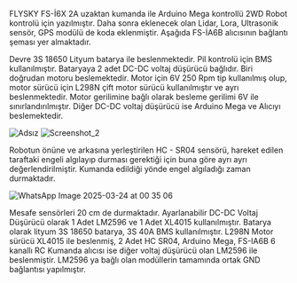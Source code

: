 FLYSKY FS-İ6X 2A uzaktan kumanda ile Arduino Mega kontrollü 2WD Robot kontrolü için yazılmıştır. 
Daha sonra eklenecek olan Lidar, Lora, Ultrasonik sensör, GPS modülü de koda eklenmiştir. Aşağıda FS-İA6B alıcısının bağlantı şeması yer almaktadır. 

Devre 3S 18650 Lityum batarya ile beslenmektedir. Pil kontrolü için BMS kullanılmıştır. Bataryaya 2 adet DC-DC voltaj düşürücü bağlıdır. Biri doğrudan motoru beslemektedir. Motor için 6V 250 Rpm tip kullanılmış olup, motor sürücü için L298N çift motor sürücü kullanılmıştır ve ayrı beslenmektedir. Motor gerilimine bağlı olarak besleme gerilimi 6V ile sınırlandırılmıştır. Diğer DC-DC voltaj düşürücü ise Arduino Mega ve Alıcıyı beslemektedir. 

![Adsız](https://github.com/user-attachments/assets/c04d3a5e-754d-4b1a-904a-37d8105bb675)
![Screenshot_2](https://github.com/user-attachments/assets/11c4ba71-b663-402f-8b4d-0787ecf590da)

Robotun önüne ve arkasına yerleştirilen HC - SR04 sensörü, hareket edilen taraftaki engeli algılayıp durması gerektiği için buna göre ayrı ayrı değerlendirilmiştir. Kumanda edildiği yönde engel algıladığı zaman durmaktadır. 


![WhatsApp Image 2025-03-24 at 00 35 06](https://github.com/user-attachments/assets/83aece89-1041-456e-9448-e43fec12633e)


Mesafe sensörleri 20 cm de durmaktadır. 
Ayarlanabilir DC-DC Voltaj Düşürücü olarak 1 Adet LM2596 ve 1 Adet XL4015 kullanılmıştır. Batarya olarak lityum 3S 18650 batarya, 3S 40A BMS kullanılmıştır. 
L298N Motor sürücü XL4015 ile beslenmiş, 2 Adet HC SR04, Arduino Mega, FS-IA6B 6 kanallı RC Kumanda alıcısı ise diğer voltaj düşürücü olan LM2596 ile beslenmiştir. LM2596 ya bağlı olan modüllerin tamamında ortak GND bağlantısı yapılmıştır. 
